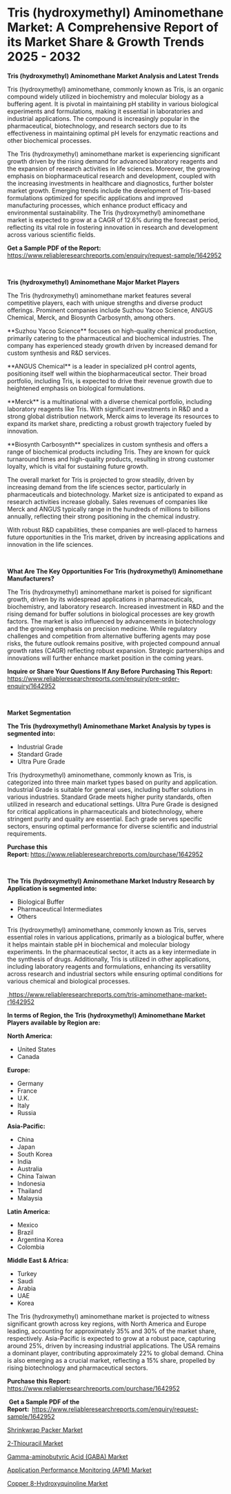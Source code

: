 <p><h1>Tris (hydroxymethyl) Aminomethane Market: A Comprehensive Report of its Market Share & Growth Trends 2025 - 2032</h1></p><p><strong>Tris (hydroxymethyl) Aminomethane Market Analysis and Latest Trends</strong></p>
<p><p>Tris (hydroxymethyl) aminomethane, commonly known as Tris, is an organic compound widely utilized in biochemistry and molecular biology as a buffering agent. It is pivotal in maintaining pH stability in various biological experiments and formulations, making it essential in laboratories and industrial applications. The compound is increasingly popular in the pharmaceutical, biotechnology, and research sectors due to its effectiveness in maintaining optimal pH levels for enzymatic reactions and other biochemical processes.</p><p>The Tris (hydroxymethyl) aminomethane market is experiencing significant growth driven by the rising demand for advanced laboratory reagents and the expansion of research activities in life sciences. Moreover, the growing emphasis on biopharmaceutical research and development, coupled with the increasing investments in healthcare and diagnostics, further bolster market growth. Emerging trends include the development of Tris-based formulations optimized for specific applications and improved manufacturing processes, which enhance product efficacy and environmental sustainability. The Tris (hydroxymethyl) aminomethane market is expected to grow at a CAGR of 12.6% during the forecast period, reflecting its vital role in fostering innovation in research and development across various scientific fields.</p></p>
<p><strong>Get a Sample PDF of the Report:&nbsp;</strong> <a href="https://www.reliableresearchreports.com/enquiry/request-sample/1642952?utm_campaign=8&utm_medium=2&utm_source=Github&utm_content=ia&utm_term=12012025&utm_id=tris-hydroxymethyl-aminomethane">https://www.reliableresearchreports.com/enquiry/request-sample/1642952</a></p>
<p>&nbsp;</p>
<p><strong>Tris (hydroxymethyl) Aminomethane Major Market Players</strong></p>
<p><p>The Tris (hydroxymethyl) aminomethane market features several competitive players, each with unique strengths and diverse product offerings. Prominent companies include Suzhou Yacoo Science, ANGUS Chemical, Merck, and Biosynth Carbosynth, among others.</p><p>**Suzhou Yacoo Science** focuses on high-quality chemical production, primarily catering to the pharmaceutical and biochemical industries. The company has experienced steady growth driven by increased demand for custom synthesis and R&D services. </p><p>**ANGUS Chemical** is a leader in specialized pH control agents, positioning itself well within the biopharmaceutical sector. Their broad portfolio, including Tris, is expected to drive their revenue growth due to heightened emphasis on biological formulations.</p><p>**Merck** is a multinational with a diverse chemical portfolio, including laboratory reagents like Tris. With significant investments in R&D and a strong global distribution network, Merck aims to leverage its resources to expand its market share, predicting a robust growth trajectory fueled by innovation.</p><p>**Biosynth Carbosynth** specializes in custom synthesis and offers a range of biochemical products including Tris. They are known for quick turnaround times and high-quality products, resulting in strong customer loyalty, which is vital for sustaining future growth.</p><p>The overall market for Tris is projected to grow steadily, driven by increasing demand from the life sciences sector, particularly in pharmaceuticals and biotechnology. Market size is anticipated to expand as research activities increase globally. Sales revenues of companies like Merck and ANGUS typically range in the hundreds of millions to billions annually, reflecting their strong positioning in the chemical industry.</p><p>With robust R&D capabilities, these companies are well-placed to harness future opportunities in the Tris market, driven by increasing applications and innovation in the life sciences.</p></p>
<p>&nbsp;</p>
<p><strong>What Are The Key Opportunities For Tris (hydroxymethyl) Aminomethane Manufacturers?</strong></p>
<p><p>The Tris (hydroxymethyl) aminomethane market is poised for significant growth, driven by its widespread applications in pharmaceuticals, biochemistry, and laboratory research. Increased investment in R&D and the rising demand for buffer solutions in biological processes are key growth factors. The market is also influenced by advancements in biotechnology and the growing emphasis on precision medicine. While regulatory challenges and competition from alternative buffering agents may pose risks, the future outlook remains positive, with projected compound annual growth rates (CAGR) reflecting robust expansion. Strategic partnerships and innovations will further enhance market position in the coming years.</p></p>
<p><strong>Inquire or Share Your Questions If Any Before Purchasing This Report:</strong> <a href="https://www.reliableresearchreports.com/enquiry/pre-order-enquiry/1642952?utm_campaign=8&utm_medium=2&utm_source=Github&utm_content=ia&utm_term=12012025&utm_id=tris-hydroxymethyl-aminomethane">https://www.reliableresearchreports.com/enquiry/pre-order-enquiry/1642952</a></p>
<p>&nbsp;</p>
<p><strong>Market Segmentation</strong></p>
<p><strong>The Tris (hydroxymethyl) Aminomethane Market Analysis by types is segmented into:</strong></p>
<p><ul><li>Industrial Grade</li><li>Standard Grade</li><li>Ultra Pure Grade</li></ul></p>
<p><p>Tris (hydroxymethyl) aminomethane, commonly known as Tris, is categorized into three main market types based on purity and application. Industrial Grade is suitable for general uses, including buffer solutions in various industries. Standard Grade meets higher purity standards, often utilized in research and educational settings. Ultra Pure Grade is designed for critical applications in pharmaceuticals and biotechnology, where stringent purity and quality are essential. Each grade serves specific sectors, ensuring optimal performance for diverse scientific and industrial requirements.</p></p>
<p><strong>Purchase this Report:&nbsp;</strong><a href="https://www.reliableresearchreports.com/purchase/1642952?utm_campaign=8&utm_medium=2&utm_source=Github&utm_content=ia&utm_term=12012025&utm_id=tris-hydroxymethyl-aminomethane">https://www.reliableresearchreports.com/purchase/1642952</a></p>
<p>&nbsp;</p>
<p><strong>The Tris (hydroxymethyl) Aminomethane Market Industry Research by Application is segmented into:</strong></p>
<p><ul><li>Biological Buffer</li><li>Pharmaceutical Intermediates</li><li>Others</li></ul></p>
<p><p>Tris (hydroxymethyl) aminomethane, commonly known as Tris, serves essential roles in various applications, primarily as a biological buffer, where it helps maintain stable pH in biochemical and molecular biology experiments. In the pharmaceutical sector, it acts as a key intermediate in the synthesis of drugs. Additionally, Tris is utilized in other applications, including laboratory reagents and formulations, enhancing its versatility across research and industrial sectors while ensuring optimal conditions for various chemical and biological processes.</p></p>
<p><a href="https://www.reliableresearchreports.com/tris-aminomethane-market-r1642952?utm_campaign=8&utm_medium=2&utm_source=Github&utm_content=ia&utm_term=12012025&utm_id=tris-hydroxymethyl-aminomethane">&nbsp;https://www.reliableresearchreports.com/tris-aminomethane-market-r1642952</a></p>
<p><strong>In terms of Region, the Tris (hydroxymethyl) Aminomethane Market Players available by Region are:</strong></p>
<p>
    <p> <strong> North America: </strong>
        <ul>
            <li>United States</li>
            <li>Canada</li>
        </ul>
        </p> 
    <p> <strong> Europe: </strong>
        <ul>
            <li>Germany</li>
            <li>France</li>
            <li>U.K.</li>
            <li>Italy</li>
            <li>Russia</li>
        </ul>
        </p> 
    <p> <strong> Asia-Pacific: </strong>
        <ul>
            <li>China</li>
            <li>Japan</li>
            <li>South Korea</li>
            <li>India</li>
            <li>Australia</li>
            <li>China Taiwan</li>
            <li>Indonesia</li>
            <li>Thailand</li>
            <li>Malaysia</li>
        </ul>
        </p> 
    <p> <strong> Latin America: </strong>
        <ul>
            <li>Mexico</li>
            <li>Brazil</li>
            <li>Argentina Korea</li>
            <li>Colombia</li>
        </ul>
        </p> 
    <p> <strong> Middle East & Africa: </strong>
        <ul>
            <li>Turkey</li>
            <li>Saudi</li>
            <li>Arabia</li>
            <li>UAE</li>
            <li>Korea</li>
        </ul>
    </p>
    </p>
<p><p>The Tris (hydroxymethyl) aminomethane market is projected to witness significant growth across key regions, with North America and Europe leading, accounting for approximately 35% and 30% of the market share, respectively. Asia-Pacific is expected to grow at a robust pace, capturing around 25%, driven by increasing industrial applications. The USA remains a dominant player, contributing approximately 22% to global demand. China is also emerging as a crucial market, reflecting a 15% share, propelled by rising biotechnology and pharmaceutical sectors.</p></p>
<p><strong>Purchase this Report: </strong><a href="https://www.reliableresearchreports.com/purchase/1642952?utm_campaign=8&utm_medium=2&utm_source=Github&utm_content=ia&utm_term=12012025&utm_id=tris-hydroxymethyl-aminomethane">https://www.reliableresearchreports.com/purchase/1642952</a></p>
<p>&nbsp;<strong>Get a Sample PDF of the Report:&nbsp;&nbsp;</strong><a href="https://www.reliableresearchreports.com/enquiry/request-sample/1642952?utm_campaign=8&utm_medium=2&utm_source=Github&utm_content=ia&utm_term=12012025&utm_id=tris-hydroxymethyl-aminomethane">https://www.reliableresearchreports.com/enquiry/request-sample/1642952</a></p>
<p><strong></strong></p>
<p><p><a href="https://github.com/comasnickie/Market-Research-Report-List-1/blob/main/shrinkwrap-packer-market.md?utm_campaign=8&utm_medium=2&utm_source=Github&utm_content=ia&utm_term=12012025&utm_id=tris-hydroxymethyl-aminomethane">Shrinkwrap Packer Market</a></p><p><a href="https://github.com/wileonie19657/Market-Research-Report-List-1/blob/main/2-thiouracil-market.md?utm_campaign=8&utm_medium=2&utm_source=Github&utm_content=ia&utm_term=12012025&utm_id=tris-hydroxymethyl-aminomethane">2-Thiouracil Market</a></p><p><a href="https://github.com/bornergabrielle89/Market-Research-Report-List-1/blob/main/gamma-aminobutyric-acid-gaba-market.md?utm_campaign=8&utm_medium=2&utm_source=Github&utm_content=ia&utm_term=12012025&utm_id=tris-hydroxymethyl-aminomethane">Gamma-aminobutyric Acid (GABA) Market</a></p><p><a href="https://github.com/toldenargelia86/Market-Research-Report-List-1/blob/main/application-performance-monitoring-apm-market.md?utm_campaign=8&utm_medium=2&utm_source=Github&utm_content=ia&utm_term=12012025&utm_id=tris-hydroxymethyl-aminomethane">Application Performance Monitoring (APM) Market</a></p><p><a href="https://github.com/mcfred89/Market-Research-Report-List-1/blob/main/copper-8-hydroxyquinoline-market.md?utm_campaign=8&utm_medium=2&utm_source=Github&utm_content=ia&utm_term=12012025&utm_id=tris-hydroxymethyl-aminomethane">Copper 8-Hydroxyquinoline Market</a></p></p>